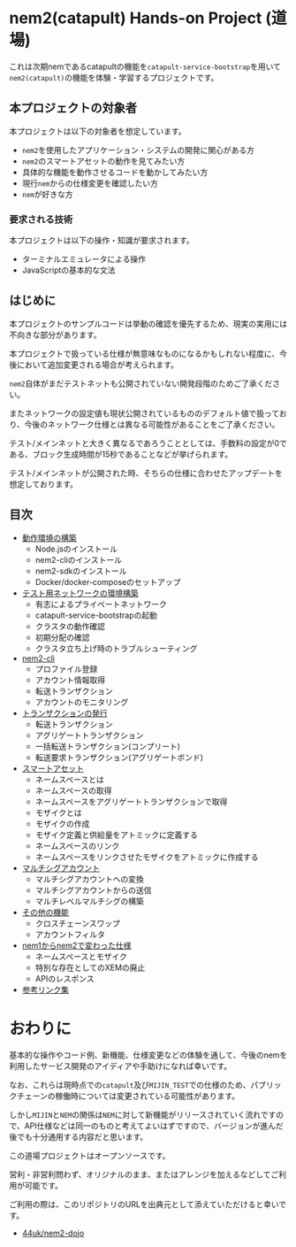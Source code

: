 # nem2(catapult) Hands-on Project (道場)

これは次期nemであるcatapultの機能を`catapult-service-bootstrap`を用いて`nem2(catapult)`の機能を体験・学習するプロジェクトです。


## 本プロジェクトの対象者

本プロジェクトは以下の対象者を想定しています。

- `nem2`を使用したアプリケーション・システムの開発に関心がある方
- `nem2`のスマートアセットの動作を見てみたい方
- 具体的な機能を動作させるコードを動かしてみたい方
- 現行`nem`からの仕様変更を確認したい方
- `nem`が好きな方


### 要求される技術

本プロジェクトは以下の操作・知識が要求されます。

- ターミナルエミュレータによる操作
- JavaScriptの基本的な文法


## はじめに

本プロジェクトのサンプルコードは挙動の確認を優先するため、現実の実用には不向きな部分があります。

本プロジェクトで扱っている仕様が無意味なものになるかもしれない程度に、今後において追加変更される場合が考えられます。

`nem2`自体がまだテストネットも公開されていない開発段階のためご了承ください。

またネットワークの設定値も現状公開されているもののデフォルト値で扱っており、今後のネットワーク仕様とは異なる可能性があることをご了承ください。

テスト/メインネットと大きく異なるであろうこととしては、手数料の設定が0である、ブロック生成時間が15秒であることなどが挙げられます。

テスト/メインネットが公開された時、そちらの仕様に合わせたアップデートを想定しております。


## 目次

- [動作環境の構築](docs/setup.md)
    - Node.jsのインストール
    - nem2-cliのインストール
    - nem2-sdkのインストール
    - Docker/docker-composeのセットアップ
- [テスト用ネットワークの環境構築](docs/workstation.md)
    - 有志によるプライベートネットワーク
    - catapult-service-bootstrapの起動
    - クラスタの動作確認
    - 初期分配の確認
    - クラスタ立ち上げ時のトラブルシューティング
- [nem2-cli](docs/nem2-cli.md)
    - プロファイル登録
    - アカウント情報取得
    - 転送トランザクション
    - アカウントのモニタリング
- [トランザクションの発行](docs/announcing.md)
    - 転送トランザクション
    - アグリゲートトランザクション
    - 一括転送トランザクション(コンプリート)
    - 転送要求トランザクション(アグリゲートボンド)
- [スマートアセット](docs/smartassets.md)
    - ネームスペースとは
    - ネームスペースの取得
    - ネームスペースをアグリゲートトランザクションで取得
    - モザイクとは
    - モザイクの作成
    - モザイク定義と供給量をアトミックに定義する
    - ネームスペースのリンク
    - ネームスペースをリンクさせたモザイクをアトミックに作成する
- [マルチシグアカウント](docs/multisig.md)
    - マルチシグアカウントへの変換
    - マルチシグアカウントからの送信
    - マルチレベルマルチシグの構築
- [その他の機能](docs/functions.md)
    - クロスチェーンスワップ
    - アカウントフィルタ
- [nem1からnem2で変わった仕様](docs/nem1-nem2.md)
    - ネームスペースとモザイク
    - 特別な存在としてのXEMの廃止
    - APIのレスポンス
- [参考リンク集](docs/links.md)


# おわりに

基本的な操作やコード例、新機能、仕様変更などの体験を通して、今後のnemを利用したサービス開発のアイディアや手助けになれば幸いです。

なお、これらは現時点での`catapult`及び`MIJIN_TEST`での仕様のため、パブリックチェーンの稼働時については変更されている可能性があります。

しかし`MIJIN`と`NEM`の関係は`NEM`に対して新機能がリリースされていく流れですので、API仕様などは同一のものと考えてよいはずですので、バージョンが進んだ後でも十分通用する内容だと思います。

この道場プロジェクトはオープンソースです。

営利・非営利問わず、オリジナルのまま、またはアレンジを加えるなどしてご利用が可能です。

ご利用の際は、このリポジトリのURLを出典元として添えていただけると幸いです。

- [44uk/nem2\-dojo](https://github.com/44uk/nem2-dojo)
